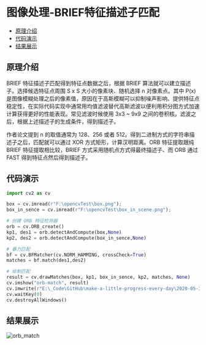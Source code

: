 # 图像处理-BRIEF特征描述子匹配

  - [原理介绍](#%E5%8E%9F%E7%90%86%E4%BB%8B%E7%BB%8D)
  - [代码演示](#%E4%BB%A3%E7%A0%81%E6%BC%94%E7%A4%BA)
  - [结果展示](#%E7%BB%93%E6%9E%9C%E5%B1%95%E7%A4%BA)

## 原理介绍
BRIEF 特征描述子匹配得到特征点数据之后，根据 BRIEF 算法就可以建立描述子。选择候选特征点周围 S x S 大小的像素块、随机选择 n 对像素点。其中 P(x) 是图像模糊处理之后的像素值，原因在于高斯模糊可以抑制噪声影响、提供特征点稳定性，在实际代码实现中通常用均值滤波替代高斯滤波以便利用积分图方式加速计算获得更好的性能表现。常见滤波时候使用 3x3 ~ 9x9 之间的卷积核。滤波之后，根据上述描述子的生成条件，得到描述子。

作者论文提到 n 的取值通常为 128、256 或者 512。得到二进制方式的字符串描述子之后，匹配就可以通过 XOR 方式矩形，计算汉明距离。ORB 特征提取跟纯 BRIEF 特征提取相比较，BRIEF 方式采用随机点方式得最终描述子、而 ORB 通过 FAST 得到特征点然后得到描述子。

## 代码演示
```python
import cv2 as cv

box = cv.imread(r"F:\opencvTest\box.png");
box_in_sence = cv.imread(r"F:\opencvTest\box_in_scene.png");

# 创建 ORB 特征检测器
orb = cv.ORB_create()
kp1, des1 = orb.detectAndCompute(box,None)
kp2, des2 = orb.detectAndCompute(box_in_sence,None)

# 暴力匹配
bf = cv.BFMatcher(cv.NORM_HAMMING, crossCheck=True)
matches = bf.match(des1,des2)

# 绘制匹配
result = cv.drawMatches(box, kp1, box_in_sence, kp2, matches, None)
cv.imshow("orb-match", result)
cv.imwrite(r"E:\_Code\GitHub\make-a-little-progress-every-day\2020-05-30\orb_match.png", result)
cv.waitKey(0)
cv.destroyAllWindows()
```

## 结果展示
![orb_match](https://cdn.jsdelivr.net/gh/ylsislove/make-a-little-progress-every-day/2020-05-30/orb_match.png)